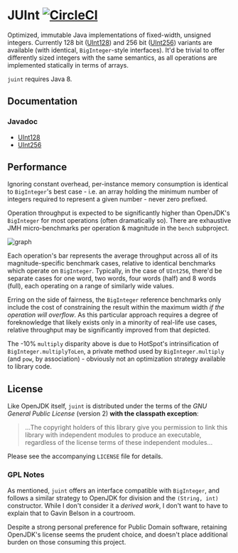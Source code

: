 # JUInt [![CircleCI](https://circleci.com/gh/nervous-systems/juint/tree/master.png?style=shield&circle-token=6f13ee621838019658e21ab69a65f3fe7743401f)](https://circleci.com/gh/nervous-systems/juint/tree/master)

Optimized, immutable Java implementations of fixed-width, unsigned integers.
Currently 128 bit
([UInt128](https://nervous.io/doc/juint/io/nervous/juint/UInt128.html)) and 256
bit ([UInt256](https://nervous.io/doc/juint/io/nervous/juint/UInt256.html))
variants are available (with identical, `BigInteger`-style interfaces).  It'd be
trivial to offer differently sized integers with the same semantics, as all
operations are implemented statically in terms of arrays.

`juint` requires Java 8.

## Documentation
### Javadoc
 - [UInt128](https://nervous.io/doc/juint/io/nervous/juint/UInt128.html)
 - [UInt256](https://nervous.io/doc/juint/io/nervous/juint/UInt256.html)

## Performance

Ignoring constant overhead, per-instance memory consumption is identical to
`BigInteger`'s best case - i.e. an array holding the minimum number of integers
required to represent a given number - never zero prefixed.

Operation throughput is expected to be significantly higher than OpenJDK's
`BigInteger` for most operations (often dramatically so).  There are exhaustive
JMH micro-benchmarks per operation & magnitude in the `bench` subproject.

![graph](static/uint256.png)

Each operation's bar represents the average throughput across all of its
magnitude-specific benchmark cases, relative to identical benchmarks which
operate on `BigInteger`.  Typically, in the case of `UInt256`, there'd be
separate cases for one word, two words, four words (half) and 8 words (full),
each operating on a range of similarly wide values.

Erring on the side of fairness, the `BigInteger` reference benchmarks only
include the cost of constraining the result within the maximum width _if the
operation will overflow_.  As this particular approach requires a degree of
foreknowledge that likely exists only in a minority of real-life use cases,
relative throughput may be significantly improved from that depicted.

The -10% `multiply` disparity above is due to HotSpot's intrinsification of
`BigInteger.multiplyToLen`, a private method used by `BigInteger.multiply` (and
`pow`, by association) - obviously not an optimization strategy available to
library code.

## License

Like OpenJDK itself, `juint` is distributed under the terms of the _GNU General
Public License_ (version 2) **with the classpath exception**:

> ...The copyright holders of this library give you permission to link this
> library with independent modules to produce an executable, regardless of the
> license terms of these independent modules...

Please see the accompanying `LICENSE` file for details.

### GPL Notes

As mentioned, `juint` offers an interface compatible with `BigInteger`, and
follows a similar strategy to OpenJDK for division and the `(String, int)`
constructor.  While I don't consider it a _derived work_, I don't want to have
to explain that to Gavin Belson in a courtroom.

Despite a strong personal preference for Public Domain software, retaining
OpenJDK's license seems the prudent choice, and doesn't place additional burden
on those consuming this project.
